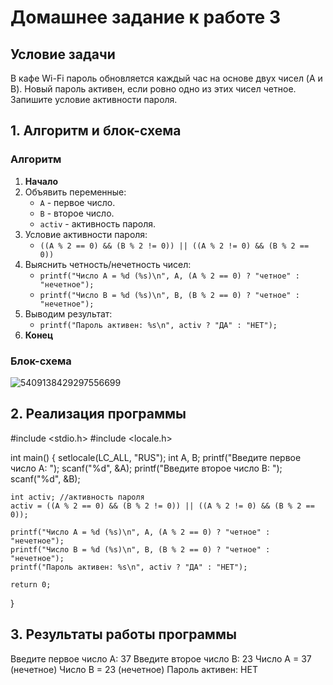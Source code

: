 # Домашнее задание к работе 3

## Условие задачи
В кафе Wi-Fi пароль обновляется каждый час на основе двух чисел (A и B). Новый пароль активен, если ровно одно из этих чисел четное. Запишите условие активности пароля.

## 1. Алгоритм и блок-схема

### Алгоритм
1. **Начало**
2. Объявить переменные:
   - `A` - первое число.
   - `B` - второе число.
   - `activ` - активность пароля. 
3. Условие активности пароля:
   - `((A % 2 == 0) && (B % 2 != 0)) || ((A % 2 != 0) && (B % 2 == 0))`
4. Выяснить четность/нечетность чисел:
   -  `printf("Число A = %d (%s)\n", A, (A % 2 == 0) ? "четное" : "нечетное");`
   -  `printf("Число B = %d (%s)\n", B, (B % 2 == 0) ? "четное" : "нечетное");`
5. Выводим результат:
   - `printf("Пароль активен: %s\n", activ ? "ДА" : "НЕТ");`
6. **Конец**

### Блок-схема 
![5409138429297556699](https://github.com/user-attachments/assets/7e424d4e-795c-42a1-afe5-9b4acafb97ba)


## 2. Реализация программы
#include <stdio.h>
#include <locale.h>

int main()
{
    setlocale(LC_ALL, "RUS");
    int A, B;
    printf("Введите первое число A: ");
    scanf("%d", &A);
    printf("Введите второе число B: ");
    scanf("%d", &B);

    int activ; //активность пароля
    activ = ((A % 2 == 0) && (B % 2 != 0)) || ((A % 2 != 0) && (B % 2 == 0));

    printf("Число A = %d (%s)\n", A, (A % 2 == 0) ? "четное" : "нечетное");
    printf("Число B = %d (%s)\n", B, (B % 2 == 0) ? "четное" : "нечетное");
    printf("Пароль активен: %s\n", activ ? "ДА" : "НЕТ");

    return 0;
}

## 3. Результаты работы программы
Введите первое число A: 37
Введите второе число B: 23
Число A = 37 (нечетное)
Число B = 23 (нечетное)
Пароль активен: НЕТ
